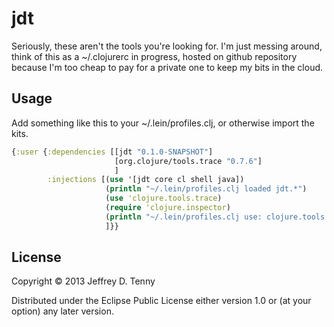 # jdt

Seriously, these aren't the tools you're looking for.  I'm just messing
around, think of this as a ~/.clojurerc in progress, hosted on github repository because I'm
too cheap to pay for a private one to keep my bits in the cloud.  


## Usage

Add something like this to your ~/.lein/profiles.clj, or otherwise import
the kits.

```clojure
{:user {:dependencies [[jdt "0.1.0-SNAPSHOT"]
                       [org.clojure/tools.trace "0.7.6"] 
                       ]
        :injections [(use '[jdt core cl shell java])
                     (println "~/.lein/profiles.clj loaded jdt.*")
                     (use 'clojure.tools.trace)
                     (require 'clojure.inspector)
                     (println "~/.lein/profiles.clj use: clojure.tools.trace, require: clojure.inspector")
                     ]}}
```

## License

Copyright © 2013 Jeffrey D. Tenny

Distributed under the Eclipse Public License either version 1.0 or (at
your option) any later version.
